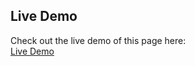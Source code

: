 ## Live Demo

Check out the live demo of this page here:  
[Live Demo](https://learning-css-demo.netlify.app/)
